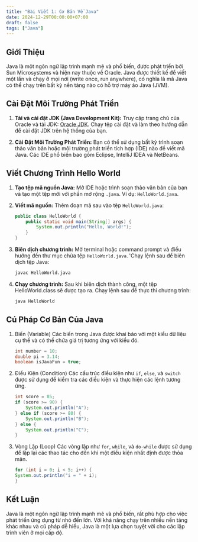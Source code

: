 ```yaml
---
title: "Bài Viết 1: Cơ Bản Về Java"
date: 2024-12-29T00:00:00+07:00
draft: false
tags: ["Java"]
---
```


## Giới Thiệu

Java là một ngôn ngữ lập trình mạnh mẽ và phổ biến, được phát triển bởi Sun Microsystems và hiện nay thuộc về Oracle. Java được thiết kế để viết một lần và chạy ở mọi nơi (write once, run anywhere), có nghĩa là mã Java có thể chạy trên bất kỳ nền tảng nào có hỗ trợ máy ảo Java (JVM).

## Cài Đặt Môi Trường Phát Triển

1. **Tải và cài đặt JDK (Java Development Kit):**
   Truy cập trang chủ của Oracle và tải JDK: [Oracle JDK](https://www.oracle.com/java/technologies/javase-downloads.html).
   Chạy tệp cài đặt và làm theo hướng dẫn để cài đặt JDK trên hệ thống của bạn.

2. **Cài Đặt Môi Trường Phát Triển:**
   Bạn có thể sử dụng bất kỳ trình soạn thảo văn bản hoặc môi trường phát triển tích hợp (IDE) nào để viết mã Java. Các IDE phổ biến bao gồm Eclipse, IntelliJ IDEA và NetBeans.

## Viết Chương Trình Hello World

1. **Tạo tệp mã nguồn Java:**
   Mở IDE hoặc trình soạn thảo văn bản của bạn và tạo một tệp mới với phần mở rộng `.java`. Ví dụ: `HelloWorld.java`.

2. **Viết mã nguồn:**
   Thêm đoạn mã sau vào tệp `HelloWorld.java`:
   ```java
   public class HelloWorld {
       public static void main(String[] args) {
           System.out.println("Hello, World!");
       }
   }

3. **Biên dịch chương trình:**
    Mở terminal hoặc command prompt và điều hướng đến thư mục chứa tệp `HelloWorld.java.`'Chạy lệnh sau để biên dịch tệp Java:
    ```sh
    javac HelloWorld.java
    ```

4. **Chạy chương trình:**
    Sau khi biên dịch thành công, một tệp HelloWorld.class sẽ được tạo ra. Chạy lệnh sau để thực thi chương trình:
    ```sh
    java HelloWorld
    ```

## Cú Pháp Cơ Bản Của Java
1. Biến (Variable)
Các biến trong Java được khai báo với một kiểu dữ liệu cụ thể và có thể chứa giá trị tương ứng với kiểu đó.

    ```java
    int number = 10;
    double pi = 3.14;
    boolean isJavaFun = true;
    ```
2. Điều Kiện (Condition)
Các cấu trúc điều kiện như `if`, `else`, và `switch` được sử dụng để kiểm tra các điều kiện và thực hiện các lệnh tương ứng.

    ```java
    int score = 85;
    if (score >= 90) {
        System.out.println("A");
    } else if (score >= 80) {
        System.out.println("B");
    } else {
        System.out.println("C");
    }
    ```
3. Vòng Lặp (Loop)
Các vòng lặp như `for`, `while`, và `do-while` được sử dụng để lặp lại các thao tác cho đến khi một điều kiện nhất định được thỏa mãn.

    ```java
    for (int i = 0; i < 5; i++) {
    System.out.println("i = " + i);
    }
    ```
## Kết Luận
Java là một ngôn ngữ lập trình mạnh mẽ và phổ biến, rất phù hợp cho việc phát triển ứng dụng từ nhỏ đến lớn. Với khả năng chạy trên nhiều nền tảng khác nhau và cú pháp dễ hiểu, Java là một lựa chọn tuyệt vời cho các lập trình viên ở mọi cấp độ.